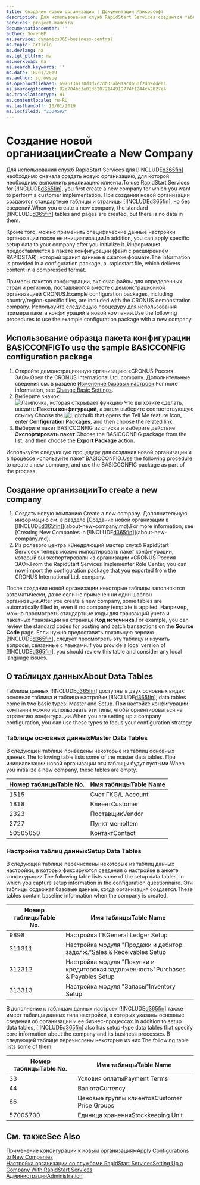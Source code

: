 ```yaml
---
title: Создание новой организации | Документация Майкрософт
description: Для использования служб RapidStart Services создаются таблицы и страницы, но они не содержат никаких данных.
services: project-madeira
documentationcenter: ''
author: SorenGP
ms.service: dynamics365-business-central
ms.topic: article
ms.devlang: na
ms.tgt_pltfrm: na
ms.workload: na
ms.search.keywords: ''
ms.date: 10/01/2019
ms.author: sgroespe
ms.openlocfilehash: 697613b170d3d7c2db33ab91acd660f2d09ddea1
ms.sourcegitcommit: 02e704bc3e01d62072144919774f1244c42827e4
ms.translationtype: HT
ms.contentlocale: ru-RU
ms.lasthandoff: 10/01/2019
ms.locfileid: "2304592"
---
```

# <a name="create-a-new-company"></a><span data-ttu-id="f177a-103">Создание новой организации</span><span class="sxs-lookup"><span data-stu-id="f177a-103">Create a New Company</span></span>
<span data-ttu-id="f177a-104">Для использования служб RapidStart Services для [!INCLUDE[d365fin](includes/d365fin_md.md)] необходимо сначала создать новую организацию, для которой необходимо выполнить реализацию клиента.</span><span class="sxs-lookup"><span data-stu-id="f177a-104">To use RapidStart Services for [!INCLUDE[d365fin](includes/d365fin_md.md)], you first create a new company for which you want to perform a customer implementation.</span></span> <span data-ttu-id="f177a-105">При создании новой организации создаются стандартные таблицы и страницы [!INCLUDE[d365fin](includes/d365fin_md.md)], но без сведений.</span><span class="sxs-lookup"><span data-stu-id="f177a-105">When you create a new company, the standard [!INCLUDE[d365fin](includes/d365fin_md.md)] tables and pages are created, but there is no data in them.</span></span>

<span data-ttu-id="f177a-106">Кроме того, можно применить специфические данные настройки организации после ее инициализации.</span><span class="sxs-lookup"><span data-stu-id="f177a-106">In addition, you can apply specific setup data to your company after you initialize it.</span></span> <span data-ttu-id="f177a-107">Информация предоставляется в пакете конфигурации (файл с расширением RAPIDSTAR), который хранит данные в сжатом формате.</span><span class="sxs-lookup"><span data-stu-id="f177a-107">The information is provided in a configuration package, a .rapidstart file, which delivers content in a compressed format.</span></span>  

<span data-ttu-id="f177a-108">Примеры пакетов конфигурации, включая файлы для определенных стран и регионов, поставляются вместе с демонстрационной организацией CRONUS.</span><span class="sxs-lookup"><span data-stu-id="f177a-108">Example configuration packages, including country/region-specific files, are included with the CRONUS demonstration company.</span></span> <span data-ttu-id="f177a-109">Используйте следующую процедуру для использования примера пакета конфигураций в новой компании.</span><span class="sxs-lookup"><span data-stu-id="f177a-109">Use the following procedures to use the example configuration package with a new company.</span></span>  

## <a name="to-use-the-sample-basicconfig-configuration-package"></a><span data-ttu-id="f177a-110">Использование образца пакета конфигурации BASICCONFIG</span><span class="sxs-lookup"><span data-stu-id="f177a-110">To use the sample BASICCONFIG configuration package</span></span>  
1. <span data-ttu-id="f177a-111">Откройте демонстрационную организацию «CRONUS Россия ЗАО».</span><span class="sxs-lookup"><span data-stu-id="f177a-111">Open the CRONUS International Ltd. company.</span></span> <span data-ttu-id="f177a-112">Дополнительные сведения см. в разделе [Изменение базовых настроек](ui-change-basic-settings.md).</span><span class="sxs-lookup"><span data-stu-id="f177a-112">For more information, see [Change Basic Settings](ui-change-basic-settings.md).</span></span>
2. <span data-ttu-id="f177a-113">Выберите значок ![Лампочка, которая открывает функцию Что вы хотите сделать](media/ui-search/search_small.png "Что вы хотите сделать"), введите **Пакеты конфигураций**, а затем выберите соответствующую ссылку.</span><span class="sxs-lookup"><span data-stu-id="f177a-113">Choose the ![Lightbulb that opens the Tell Me feature](media/ui-search/search_small.png "Tell me what you want to do") icon, enter **Configuration Packages**, and then choose the related link.</span></span>  
3. <span data-ttu-id="f177a-114">Выберите пакет BASICCONFIG из списка и выберите действие **Экспортировать пакет**.</span><span class="sxs-lookup"><span data-stu-id="f177a-114">Choose the BASICCONFIG package from the list, and then choose the **Export Package** action.</span></span>  

<span data-ttu-id="f177a-115">Используйте следующую процедуру для создания новой организации и в процессе используйте пакет BASICCONFIG.</span><span class="sxs-lookup"><span data-stu-id="f177a-115">Use the following procedure to create a new company, and use the BASICCONFIG package as part of the process.</span></span>  

## <a name="to-create-a-new-company"></a><span data-ttu-id="f177a-116">Создание организации</span><span class="sxs-lookup"><span data-stu-id="f177a-116">To create a new company</span></span>  
1. <span data-ttu-id="f177a-117">Создать новую компанию.</span><span class="sxs-lookup"><span data-stu-id="f177a-117">Create a new company.</span></span> <span data-ttu-id="f177a-118">Дополнительную информацию см. в разделе [Создание новой организации в [!INCLUDE[d365fin](includes/d365fin_md.md)]](about-new-company.md).</span><span class="sxs-lookup"><span data-stu-id="f177a-118">For more information, see [Creating New Companies in [!INCLUDE[d365fin](includes/d365fin_md.md)]](about-new-company.md).</span></span>
2. <span data-ttu-id="f177a-119">Из ролевого центра «Внедряющий мастер служб RapidStart Services» теперь можно импортировать пакет конфигурации, который вы экспортировали из организации «CRONUS Россия ЗАО».</span><span class="sxs-lookup"><span data-stu-id="f177a-119">From the RapidStart Services Implementer Role Center, you can now import the configuration package that you exported from the CRONUS International Ltd. company.</span></span>

<span data-ttu-id="f177a-120">После создания новой организации некоторые таблицы заполняются автоматически, даже если не применен ни один шаблон организации.</span><span class="sxs-lookup"><span data-stu-id="f177a-120">After you create a new company, some tables are automatically filled in, even if no company template is applied.</span></span> <span data-ttu-id="f177a-121">Например, можно просмотреть стандартные коды для транзакций учета и пакетных транзакций на странице **Код источника**.</span><span class="sxs-lookup"><span data-stu-id="f177a-121">For example, you can review the standard codes for posting and batch transactions on the **Source Code** page.</span></span> <span data-ttu-id="f177a-122">Если нужно предоставить локальную версию [!INCLUDE[d365fin](includes/d365fin_md.md)], следует просмотреть эту таблицу и изучить вопросы, связанные с языками.</span><span class="sxs-lookup"><span data-stu-id="f177a-122">If you provide a local version of [!INCLUDE[d365fin](includes/d365fin_md.md)], you should review this table and consider any local language issues.</span></span>

## <a name="about-data-tables"></a><span data-ttu-id="f177a-123">О таблицах данных</span><span class="sxs-lookup"><span data-stu-id="f177a-123">About Data Tables</span></span>
<span data-ttu-id="f177a-124">Таблицы данных [!INCLUDE[d365fin](includes/d365fin_md.md)] доступны в двух основных видах: основная таблица и таблица настройки.</span><span class="sxs-lookup"><span data-stu-id="f177a-124">[!INCLUDE[d365fin](includes/d365fin_md.md)], data tables come in two basic types: Master and Setup.</span></span> <span data-ttu-id="f177a-125">При настойке конфигурации компании можно использовать эти типы, чтобы ориентироваться на стратегию конфигурации.</span><span class="sxs-lookup"><span data-stu-id="f177a-125">When you are setting up a company configuration, you can use these types to focus your configuration strategy.</span></span>  

### <a name="master-data-tables"></a><span data-ttu-id="f177a-126">Таблицы основных данных</span><span class="sxs-lookup"><span data-stu-id="f177a-126">Master Data Tables</span></span>  
<span data-ttu-id="f177a-127">В следующей таблице приведены некоторые из таблиц основных данных.</span><span class="sxs-lookup"><span data-stu-id="f177a-127">The following table lists some of the master data tables.</span></span> <span data-ttu-id="f177a-128">При инициализации новой организации эти таблицы будут пустыми.</span><span class="sxs-lookup"><span data-stu-id="f177a-128">When you initialize a new company, these tables are empty.</span></span>  

|<span data-ttu-id="f177a-129">Номер таблицы</span><span class="sxs-lookup"><span data-stu-id="f177a-129">Table No.</span></span>|<span data-ttu-id="f177a-130">Имя таблицы</span><span class="sxs-lookup"><span data-stu-id="f177a-130">Table Name</span></span>|  
|-------------------|--------------------|  
|<span data-ttu-id="f177a-131">15</span><span class="sxs-lookup"><span data-stu-id="f177a-131">15</span></span>|<span data-ttu-id="f177a-132">Счет ГК</span><span class="sxs-lookup"><span data-stu-id="f177a-132">G/L Account</span></span>|  
|<span data-ttu-id="f177a-133">18</span><span class="sxs-lookup"><span data-stu-id="f177a-133">18</span></span>|<span data-ttu-id="f177a-134">Клиент</span><span class="sxs-lookup"><span data-stu-id="f177a-134">Customer</span></span>|  
|<span data-ttu-id="f177a-135">23</span><span class="sxs-lookup"><span data-stu-id="f177a-135">23</span></span>|<span data-ttu-id="f177a-136">Поставщик</span><span class="sxs-lookup"><span data-stu-id="f177a-136">Vendor</span></span>|  
|<span data-ttu-id="f177a-137">27</span><span class="sxs-lookup"><span data-stu-id="f177a-137">27</span></span>|<span data-ttu-id="f177a-138">Пункт меню</span><span class="sxs-lookup"><span data-stu-id="f177a-138">Item</span></span>|  
|<span data-ttu-id="f177a-139">5050</span><span class="sxs-lookup"><span data-stu-id="f177a-139">5050</span></span>|<span data-ttu-id="f177a-140">Контакт</span><span class="sxs-lookup"><span data-stu-id="f177a-140">Contact</span></span>|  

### <a name="setup-data-tables"></a><span data-ttu-id="f177a-141">Настройка таблиц данных</span><span class="sxs-lookup"><span data-stu-id="f177a-141">Setup Data Tables</span></span>  
<span data-ttu-id="f177a-142">В следующей таблице перечислены некоторые из таблиц данных настройки, в которых фиксируются сведения о настройке в анкете конфигурации.</span><span class="sxs-lookup"><span data-stu-id="f177a-142">The following table lists some of the setup data tables, in which you capture setup information in the configuration questionnaire.</span></span> <span data-ttu-id="f177a-143">Эти таблицы содержат базовые данные, когда организация создается.</span><span class="sxs-lookup"><span data-stu-id="f177a-143">These tables contain baseline information when the company is created.</span></span>  

|<span data-ttu-id="f177a-144">Номер таблицы</span><span class="sxs-lookup"><span data-stu-id="f177a-144">Table No.</span></span>|<span data-ttu-id="f177a-145">Имя таблицы</span><span class="sxs-lookup"><span data-stu-id="f177a-145">Table Name</span></span>|  
|-------------------|--------------------|  
|<span data-ttu-id="f177a-146">98</span><span class="sxs-lookup"><span data-stu-id="f177a-146">98</span></span>|<span data-ttu-id="f177a-147">Настройка ГК</span><span class="sxs-lookup"><span data-stu-id="f177a-147">General Ledger Setup</span></span>|  
|<span data-ttu-id="f177a-148">311</span><span class="sxs-lookup"><span data-stu-id="f177a-148">311</span></span>|<span data-ttu-id="f177a-149">Настройка модуля "Продажи и дебитор. задолж."</span><span class="sxs-lookup"><span data-stu-id="f177a-149">Sales & Receivables Setup</span></span>|  
|<span data-ttu-id="f177a-150">312</span><span class="sxs-lookup"><span data-stu-id="f177a-150">312</span></span>|<span data-ttu-id="f177a-151">Настройка модуля "Покупки и кредиторская задолженность"</span><span class="sxs-lookup"><span data-stu-id="f177a-151">Purchases & Payables Setup</span></span>|  
|<span data-ttu-id="f177a-152">313</span><span class="sxs-lookup"><span data-stu-id="f177a-152">313</span></span>|<span data-ttu-id="f177a-153">Настройка модуля "Запасы"</span><span class="sxs-lookup"><span data-stu-id="f177a-153">Inventory Setup</span></span>|  

<span data-ttu-id="f177a-154">В дополнение к таблицам данных настроек [!INCLUDE[d365fin](includes/d365fin_md.md)] также имеет таблицы данных типа настройки, в которых указаны основные сведения об организации и ее бизнес-процессах.</span><span class="sxs-lookup"><span data-stu-id="f177a-154">In addition to setup data tables, [!INCLUDE[d365fin](includes/d365fin_md.md)] also has setup-type data tables that specify core information about the company and its business processes.</span></span> <span data-ttu-id="f177a-155">В следующей таблице перечислены некоторые из них.</span><span class="sxs-lookup"><span data-stu-id="f177a-155">The following table lists some of them.</span></span>  

|<span data-ttu-id="f177a-156">Номер таблицы</span><span class="sxs-lookup"><span data-stu-id="f177a-156">Table No.</span></span>|<span data-ttu-id="f177a-157">Имя таблицы</span><span class="sxs-lookup"><span data-stu-id="f177a-157">Table Name</span></span>|  
|-------------------|--------------------|  
|<span data-ttu-id="f177a-158">3</span><span class="sxs-lookup"><span data-stu-id="f177a-158">3</span></span>|<span data-ttu-id="f177a-159">Условия оплаты</span><span class="sxs-lookup"><span data-stu-id="f177a-159">Payment Terms</span></span>|  
|<span data-ttu-id="f177a-160">4</span><span class="sxs-lookup"><span data-stu-id="f177a-160">4</span></span>|<span data-ttu-id="f177a-161">Валюта</span><span class="sxs-lookup"><span data-stu-id="f177a-161">Currency</span></span>|  
|<span data-ttu-id="f177a-162">6</span><span class="sxs-lookup"><span data-stu-id="f177a-162">6</span></span>|<span data-ttu-id="f177a-163">Ценовые группы клиентов</span><span class="sxs-lookup"><span data-stu-id="f177a-163">Customer Price Groups</span></span>|  
|<span data-ttu-id="f177a-164">5700</span><span class="sxs-lookup"><span data-stu-id="f177a-164">5700</span></span>|<span data-ttu-id="f177a-165">Единица хранения</span><span class="sxs-lookup"><span data-stu-id="f177a-165">Stockkeeping Unit</span></span>|

  

## <a name="see-also"></a><span data-ttu-id="f177a-166">См. также</span><span class="sxs-lookup"><span data-stu-id="f177a-166">See Also</span></span>  
[<span data-ttu-id="f177a-167">Применение конфигураций к новым организациям</span><span class="sxs-lookup"><span data-stu-id="f177a-167">Apply Configurations to New Companies</span></span>](admin-apply-configuration-to-new-companies.md)  
[<span data-ttu-id="f177a-168">Настройка организации со службами RapidStart Services</span><span class="sxs-lookup"><span data-stu-id="f177a-168">Setting Up a Company With RapidStart Services</span></span>](admin-set-up-a-company-with-rapidstart.md)  
[<span data-ttu-id="f177a-169">Администрация</span><span class="sxs-lookup"><span data-stu-id="f177a-169">Administration</span></span>](admin-setup-and-administration.md)

